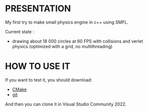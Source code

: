 PRESENTATION
============

My first try to make small physics engine in c++ using SMFL.

Current state : 

- drawing about 18 000 circles at 60 FPS with collisions and verlet physics (optimized with a grid, no multithreading)

HOW TO USE IT
=============

If you want to test it, you should download:  

* [CMake](https://cmake.org/)
* [git](https://git-scm.com/)

And then you can clone it in Visual Studio Community 2022.
